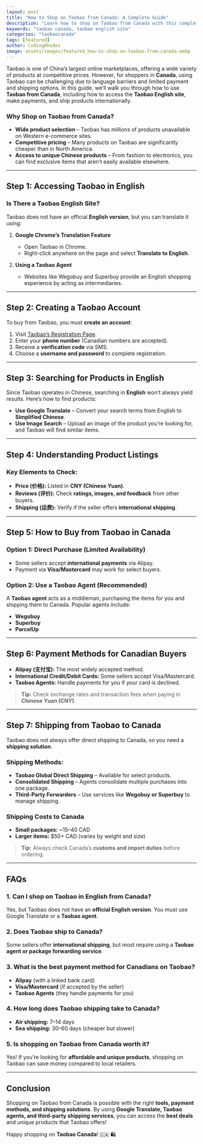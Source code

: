 ```yaml
---
layout: post
title: "How to Shop on Taobao from Canada: A Complete Guide"
description: "Learn how to shop on Taobao from Canada with this complete guide. Explore payment methods, shipping options, and how to use the Taobao English site."
keywords: "taobao canada, taobao english site"
categories: "taobaocanada"
tags: [featured]
author: CodingRhodes
image: assets/images/featured_how-to-shop-on-taobao-from-canada.webp
---
```


Taobao is one of China’s largest online marketplaces, offering a wide variety of products at competitive prices. However, for shoppers in **Canada**, using Taobao can be challenging due to language barriers and limited payment and shipping options. In this guide, we’ll walk you through how to use **Taobao from Canada**, including how to access the **Taobao English site**, make payments, and ship products internationally.

### Why Shop on Taobao from Canada?

- **Wide product selection** – Taobao has millions of products unavailable on Western e-commerce sites.
- **Competitive pricing** – Many products on Taobao are significantly cheaper than in North America.
- **Access to unique Chinese products** – From fashion to electronics, you can find exclusive items that aren’t easily available elsewhere.

---

## Step 1: Accessing Taobao in English

### Is There a Taobao English Site?

Taobao does not have an official **English version**, but you can translate it using:

1. **Google Chrome’s Translation Feature**
   - Open Taobao in Chrome.
   - Right-click anywhere on the page and select **Translate to English**.

2. **Using a Taobao Agent**
   - Websites like Wegobuy and Superbuy provide an English shopping experience by acting as intermediaries.

---

 
<!-- Ads Homepage below top article -->
<ins class="adsbygoogle"
     style="display:block"
     data-ad-client="ca-pub-2784742237479601"
     data-ad-slot="3760872290"
     data-ad-format="auto"
     data-full-width-responsive="true"></ins>
<script>
     (adsbygoogle = window.adsbygoogle || []).push({});
</script>


## Step 2: Creating a Taobao Account

To buy from Taobao, you must **create an account**:

1. Visit [Taobao’s Registration Page](https://world.taobao.com/).
2. Enter your **phone number** (Canadian numbers are accepted).
3. Receive a **verification code** via SMS.
4. Choose a **username and password** to complete registration.

---

## Step 3: Searching for Products in English

Since Taobao operates in Chinese, searching in **English** won’t always yield results. Here’s how to find products:

- **Use Google Translate** – Convert your search terms from English to **Simplified Chinese**.
- **Use Image Search** – Upload an image of the product you’re looking for, and Taobao will find similar items.

---

## Step 4: Understanding Product Listings

### Key Elements to Check:

- **Price (价格):** Listed in **CNY (Chinese Yuan)**.
- **Reviews (评价):** Check **ratings, images, and feedback** from other buyers.
- **Shipping (运费):** Verify if the seller offers **international shipping**.

---

## Step 5: How to Buy from Taobao in Canada

### Option 1: Direct Purchase (Limited Availability)

- Some sellers accept **international payments** via Alipay.
- Payment via **Visa/Mastercard** may work for select buyers.

### Option 2: Use a Taobao Agent (Recommended)

A **Taobao agent** acts as a middleman, purchasing the items for you and shipping them to Canada. Popular agents include:

- **Wegobuy**
- **Superbuy**
- **ParcelUp**

---

 
<!-- Ads Homepage below top article -->
<ins class="adsbygoogle"
     style="display:block"
     data-ad-client="ca-pub-2784742237479601"
     data-ad-slot="3760872290"
     data-ad-format="auto"
     data-full-width-responsive="true"></ins>
<script>
     (adsbygoogle = window.adsbygoogle || []).push({});
</script>

## Step 6: Payment Methods for Canadian Buyers

- **Alipay (支付宝):** The most widely accepted method.
- **International Credit/Debit Cards:** Some sellers accept Visa/Mastercard.
- **Taobao Agents:** Handle payments for you if your card is declined.

> **Tip:** Check exchange rates and transaction fees when paying in **Chinese Yuan (CNY)**.

---

## Step 7: Shipping from Taobao to Canada

Taobao does not always offer direct shipping to Canada, so you need a **shipping solution**.

### Shipping Methods:

- **Taobao Global Direct Shipping** – Available for select products.
- **Consolidated Shipping** – Agents consolidate multiple purchases into one package.
- **Third-Party Forwarders** – Use services like **Wegobuy or Superbuy** to manage shipping.

### Shipping Costs to Canada

- **Small packages:** ~$15–$40 CAD
- **Larger items:** $50+ CAD (varies by weight and size)

> **Tip:** Always check Canada’s **customs and import duties** before ordering.

---

## FAQs

 
<!-- Ads Homepage below top article -->
<ins class="adsbygoogle"
     style="display:block"
     data-ad-client="ca-pub-2784742237479601"
     data-ad-slot="3760872290"
     data-ad-format="auto"
     data-full-width-responsive="true"></ins>
<script>
     (adsbygoogle = window.adsbygoogle || []).push({});
</script>


### 1. Can I shop on Taobao in English from Canada?
Yes, but Taobao does not have an **official English version**. You must use Google Translate or a **Taobao agent**.

### 2. Does Taobao ship to Canada?
Some sellers offer **international shipping**, but most require using a **Taobao agent or package forwarding service**.

### 3. What is the best payment method for Canadians on Taobao?
- **Alipay** (with a linked bank card)
- **Visa/Mastercard** (if accepted by the seller)
- **Taobao Agents** (they handle payments for you)

### 4. How long does Taobao shipping take to Canada?
- **Air shipping:** 7–14 days
- **Sea shipping:** 30–60 days (cheaper but slower)

### 5. Is shopping on Taobao from Canada worth it?
Yes! If you’re looking for **affordable and unique products**, shopping on Taobao can save money compared to local retailers.

---

## Conclusion

Shopping on Taobao from Canada is possible with the right **tools, payment methods, and shipping solutions**. By using **Google Translate, Taobao agents, and third-party shipping services**, you can access the **best deals** and unique products that Taobao offers!

Happy shopping on **Taobao Canada**! 🇨🇦 🛍️


